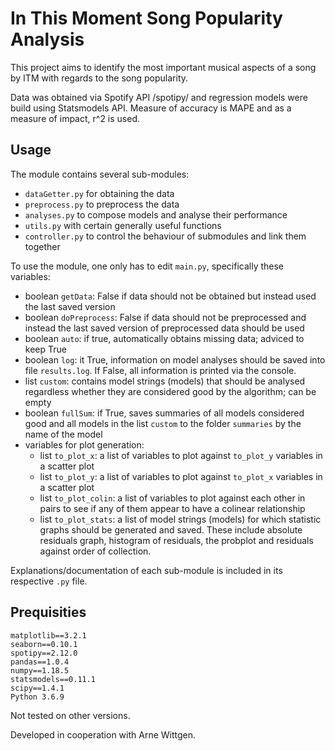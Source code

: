 # In This Moment Song Popularity Analysis
This project aims to identify the most important musical aspects of a song by ITM with regards to the song popularity.

Data was obtained via Spotify API /spotipy/ and regression models were build using Statsmodels API. Measure of accuracy
is MAPE and as a measure of impact, r^2 is used.

## Usage
The module contains several sub-modules:
- `dataGetter.py` for obtaining the data
- `preprocess.py` to preprocess the data
- `analyses.py` to compose models and analyse their performance
- `utils.py` with certain generally useful functions
- `controller.py` to control the behaviour of submodules and link them together

To use the module, one only has to edit `main.py`, specifically these variables:
- boolean `getData`: False if data should not be obtained but instead used the last saved version
- boolean `doPreprocess`: False if data should not be preprocessed and instead the last saved version of preprocessed data should be used
- boolean `auto`: if true, automatically obtains missing data; adviced to keep True
- boolean `log`: it True, information on model analyses should be saved into file `results.log`. If False, all information is printed via the console.
- list `custom`: contains model strings (models) that should be analysed regardless whether they are considered good by the algorithm; can be empty
- boolean `fullSum`: if True, saves summaries of all models considered good and all models in the list `custom` to the folder `summaries` by the name of the model
- variables for plot generation:
	- list `to_plot_x`: a list of variables to plot against `to_plot_y` variables in a scatter plot
	- list `to_plot_y`: a list of variables to plot against `to_plot_x` variables in a scatter plot
	- list `to_plot_colin`: a list of variables to plot against each other in pairs to see if any of them appear to have a colinear relationship
	- list `to_plot_stats`: a list of model strings (models) for which statistic graphs should be generated and saved. These include absolute residuals graph, histogram of residuals, the probplot and residuals against order of collection.
	
Explanations/documentation of each sub-module is included in its respective `.py` file.

## Prequisities
```
matplotlib==3.2.1
seaborn==0.10.1
spotipy==2.12.0
pandas==1.0.4
numpy==1.18.5
statsmodels==0.11.1
scipy==1.4.1
Python 3.6.9
```
Not tested on other versions.

Developed in cooperation with Arne Wittgen.
